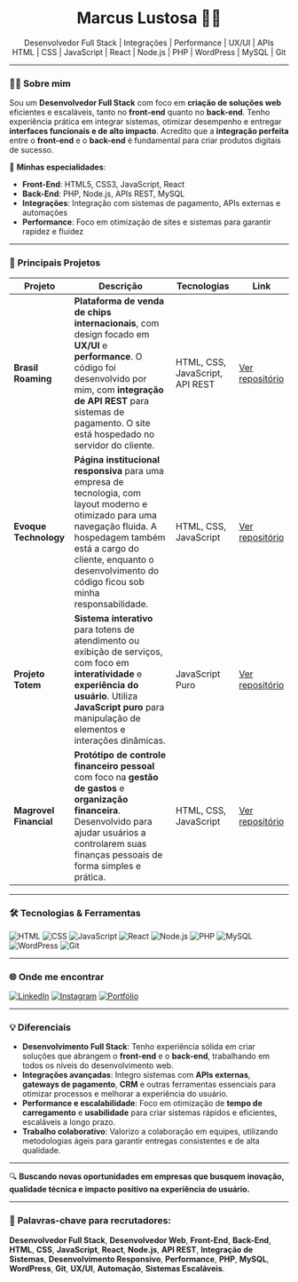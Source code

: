 <h1 align="center">Marcus Lustosa 👨‍💻</h1>
<p align="center">
Desenvolvedor Full Stack | Integrações | Performance | UX/UI | APIs<br>
HTML | CSS | JavaScript | React | Node.js | PHP | WordPress | MySQL | Git
</p>

---

### 👨‍💻 **Sobre mim**

Sou um **Desenvolvedor Full Stack** com foco em **criação de soluções web** eficientes e escaláveis, tanto no **front-end** quanto no **back-end**. Tenho experiência prática em integrar sistemas, otimizar desempenho e entregar **interfaces funcionais e de alto impacto**. Acredito que a **integração perfeita** entre o **front-end** e o **back-end** é fundamental para criar produtos digitais de sucesso.

🔧 **Minhas especialidades**:
- **Front-End**: HTML5, CSS3, JavaScript, React
- **Back-End**: PHP, Node.js, APIs REST, MySQL
- **Integrações**: Integração com sistemas de pagamento, APIs externas e automações
- **Performance**: Foco em otimização de sites e sistemas para garantir rapidez e fluidez

---

### 🚀 **Principais Projetos**

| Projeto                | Descrição                                                                                                                                                                                                                                         | Tecnologias                     | Link                                                                   |
| ---------------------- | ------------------------------------------------------------------------------------------------------------------------------------------------------------------------------------------------------------------------------------------------- | ------------------------------- | ---------------------------------------------------------------------- |
| **Brasil Roaming**     | **Plataforma de venda de chips internacionais**, com design focado em **UX/UI** e **performance**. O código foi desenvolvido por mim, com **integração de API REST** para sistemas de pagamento. O site está hospedado no servidor do cliente.    | HTML, CSS, JavaScript, API REST | [Ver repositório](https://github.com/marcuslustosa/brasil-roaming)     |
| **Evoque Technology**  | **Página institucional responsiva** para uma empresa de tecnologia, com layout moderno e otimizado para uma navegação fluida. A hospedagem também está a cargo do cliente, enquanto o desenvolvimento do código ficou sob minha responsabilidade. | HTML, CSS, JavaScript           | [Ver repositório](https://github.com/marcuslustosa/evoque-technology)  |
| **Projeto Totem**      | **Sistema interativo** para totens de atendimento ou exibição de serviços, com foco em **interatividade** e **experiência do usuário**. Utiliza **JavaScript puro** para manipulação de elementos e interações dinâmicas.                         | JavaScript Puro                 | [Ver repositório](https://github.com/marcuslustosa/Projeto-Totem)      |
| **Magrovel Financial** | **Protótipo de controle financeiro pessoal** com foco na **gestão de gastos** e **organização financeira**. Desenvolvido para ajudar usuários a controlarem suas finanças pessoais de forma simples e prática.                                    | HTML, CSS, JavaScript           | [Ver repositório](https://github.com/marcuslustosa/magrovel-financial) |

---

### 🛠️ **Tecnologias & Ferramentas**

![HTML](https://img.shields.io/badge/HTML5-E34F26?logo=html5&logoColor=fff)
![CSS](https://img.shields.io/badge/CSS3-1572B6?logo=css3&logoColor=fff)
![JavaScript](https://img.shields.io/badge/JavaScript-F7DF1E?logo=javascript&logoColor=000)
![React](https://img.shields.io/badge/React-61DAFB?logo=react&logoColor=black)
![Node.js](https://img.shields.io/badge/Node.js-339933?logo=node.js&logoColor=white)
![PHP](https://img.shields.io/badge/PHP-777BB4?logo=php&logoColor=fff)
![MySQL](https://img.shields.io/badge/MySQL-4479A1?logo=mysql&logoColor=fff)
![WordPress](https://img.shields.io/badge/WordPress-21759B?logo=wordpress&logoColor=fff)
![Git](https://img.shields.io/badge/Git-F05032?logo=git&logoColor=fff)

---

### 🌐 **Onde me encontrar**

[![LinkedIn](https://img.shields.io/badge/LinkedIn-0A66C2?logo=linkedin&logoColor=white)](https://www.linkedin.com/in/marcuslustosa)
[![Instagram](https://img.shields.io/badge/@marcuslustosa__-E4405F?logo=instagram&logoColor=white)](https://instagram.com/marcuslustosa_)
[![Portfólio](https://img.shields.io/badge/Portfólio-marcuslustosa.dev-lightgrey)](https://marcuslustosa.dev)

---

### 💡 **Diferenciais**

- **Desenvolvimento Full Stack**: Tenho experiência sólida em criar soluções que abrangem o **front-end** e o **back-end**, trabalhando em todos os níveis do desenvolvimento web.
- **Integrações avançadas**: Integro sistemas com **APIs externas**, **gateways de pagamento**, **CRM** e outras ferramentas essenciais para otimizar processos e melhorar a experiência do usuário.
- **Performance e escalabilidade**: Foco em otimização de **tempo de carregamento** e **usabilidade** para criar sistemas rápidos e eficientes, escaláveis a longo prazo.
- **Trabalho colaborativo**: Valorizo a colaboração em equipes, utilizando metodologias ágeis para garantir entregas consistentes e de alta qualidade.

---

🔍 **Buscando novas oportunidades em empresas que busquem inovação, qualidade técnica e impacto positivo na experiência do usuário.**

---

### 🔑 **Palavras-chave para recrutadores**:
**Desenvolvedor Full Stack**, **Desenvolvedor Web**, **Front-End**, **Back-End**, **HTML**, **CSS**, **JavaScript**, **React**, **Node.js**, **API REST**, **Integração de Sistemas**, **Desenvolvimento Responsivo**, **Performance**, **PHP**, **MySQL**, **WordPress**, **Git**, **UX/UI**, **Automação**, **Sistemas Escaláveis**.
